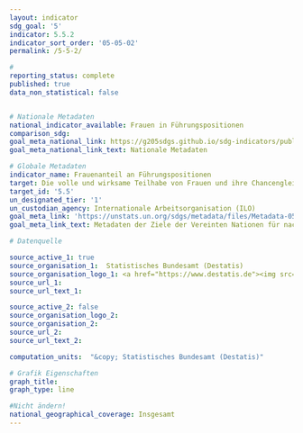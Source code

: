 ```yaml
---
layout: indicator
sdg_goal: '5'
indicator: 5.5.2
indicator_sort_order: '05-05-02'
permalink: /5-5-2/

#
reporting_status: complete
published: true
data_non_statistical: false


# Nationale Metadaten
national_indicator_available: Frauen in Führungspositionen
comparison_sdg:
goal_meta_national_link: https://g205sdgs.github.io/sdg-indicators/public/MetaDe/5.5.2.pdf
goal_meta_national_link_text: Nationale Metadaten

# Globale Metadaten
indicator_name: Frauenanteil an Führungspositionen
target: Die volle und wirksame Teilhabe von Frauen und ihre Chancengleichheit bei der Übernahme von Führungsrollen auf allen Ebenen der Entscheidungsfindung im politischen, wirtschaftlichen und öffentlichen Leben sicherstellen
target_id: '5.5'
un_designated_tier: '1'
un_custodian_agency: Internationale Arbeitsorganisation (ILO)
goal_meta_link: 'https://unstats.un.org/sdgs/metadata/files/Metadata-05-05-02.pdf'
goal_meta_link_text: Metadaten der Ziele der Vereinten Nationen für nachhaltige Entwicklung

# Datenquelle

source_active_1: true
source_organisation_1:  Statistisches Bundesamt (Destatis)
source_organisation_logo_1: <a href="https://www.destatis.de"><img src="https://g205sdgs.github.io/sdg-indicators/public/logos/destatis.png" alt="Logo Destatis" /></a>
source_url_1:
source_url_text_1:

source_active_2: false
source_organisation_logo_2:
source_organisation_2:
source_url_2:
source_url_text_2:

computation_units:  "&copy; Statistisches Bundesamt (Destatis)"

# Grafik Eigenschaften
graph_title:
graph_type: line

#Nicht ändern!
national_geographical_coverage: Insgesamt
---
```

